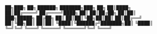 ██╗███╗   ██╗ ██████╗ ███████╗███╗   ██╗
██║████╗  ██║██╔════╝ ██╔════╝████╗  ██║
██║██╔██╗ ██║██║  ███╗█████╗  ██╔██╗ ██║
██║██║╚██╗██║██║   ██║██╔══╝  ██║╚██╗██║
██║██║ ╚████║╚██████╔╝███████╗██║ ╚████║
╚═╝╚═╝  ╚═══╝ ╚═════╝ ╚══════╝╚═╝  ╚═══╝
